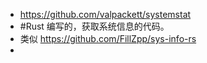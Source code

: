 - https://github.com/valpackett/systemstat
- #Rust 编写的，获取系统信息的代码。
- 类似 https://github.com/FillZpp/sys-info-rs
-